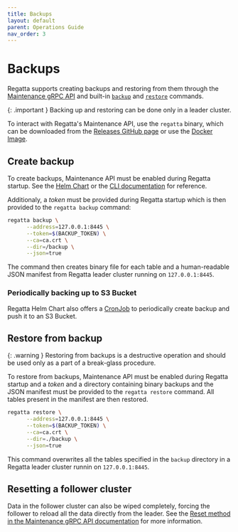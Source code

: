 ```yaml
---
title: Backups
layout: default
parent: Operations Guide
nav_order: 3
---
```


# Backups

Regatta supports creating backups and restoring from them through the [Maintenance gRPC API](../api/#maintenance-proto)
and built-in [`backup`](cli/regatta_backup) and
[`restore`](cli/regatta_restore) commands.


{: .important }
Backing up and restoring can be done only in a leader cluster.

To interact with Regatta's Maintenance API, use the `regatta` binary, which can be
downloaded from the [Releases GitHub page](https://github.com/jamf/regatta/releases)
or use the [Docker Image](https://github.com/orgs/jamf/packages?repo_name=regatta).

## Create backup

To create backups, Maintenance API must be enabled during Regatta startup.
See the [Helm Chart](https://github.com/jamf/regatta-helm/blob/master/charts/regatta/values.yaml)
or the [CLI documentation](cli/regatta_leader) for reference.

Additionaly, a *token* must be provided during Regatta startup which
is then provided to the `regatta backup` command:

```bash
regatta backup \
      --address=127.0.0.1:8445 \
      --token=$(BACKUP_TOKEN) \
      --ca=ca.crt \
      --dir=/backup \
      --json=true
```

The command then creates binary file for each table and a human-readable JSON manifest
from Regatta leader cluster running on `127.0.0.1:8445`.

### Periodically backing up to S3 Bucket

Regatta Helm Chart also offers a [CronJob](https://github.com/jamf/regatta-helm/blob/master/charts/regatta/values.yaml#L322)
to periodically create backup and push it to an S3 Bucket.

## Restore from backup

{: .warning }
Restoring from backups is a destructive operation and should be used only as a part of a break-glass procedure.

To restore from backups, Maintenance API must be enabled during Regatta startup and a *token* and a directory
containing binary backups and the JSON manifest must be provided to the `regatta restore` command.
All tables present in the manifest are then restored.

```bash
regatta restore \
      --address=127.0.0.1:8445 \
      --token=$(BACKUP_TOKEN) \
      --ca=ca.crt \
      --dir=./backup \
      --json=true
```

This command overwrites all the tables specified in the `backup` directory in a Regatta leader cluster
runnin on `127.0.0.1:8445`.

## Resetting a follower cluster

Data in the follower cluster can also be wiped completely, forcing the follower to reload all the data directly from
the leader. See the [Reset method in the Maintenance gRPC API documentation](../api/#maintenance) for more information.

